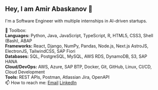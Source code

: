 ## Hey, I am Amir Abaskanov 👋

I'm a Software Engineer with multiple internships in AI-driven startups.

🚀 Toolbox:  
**Languages:** Python, Java, JavaScript, TypeScript, R, HTML5, CSS3, Shell (Bash), ABAP  
**Frameworks:** React, Django, NumPy, Pandas, Node.js, Next.js AstroJS, ElectronJS, TailwindCSS, SAP Fiori  
**Databases:** SQL, PostgreSQL, MySQL, AWS RDS, DynamoDB, S3, SAP HANA  
**Cloud/DevOps:** AWS, Azure, SAP BTP, Docker, Git, GitHub, Linux, CI/CD, Cloud Development  
**Tools:** REST APIs, Postman, Atlassian Jira, OpenAPI  
📫 How to reach me: [Email](mailto:amirabaskanov@gmail.com?subject=[GitHub]%20Reach%20Out)  [LinkedIn](https://www.linkedin.com/in/abaskanov/)
